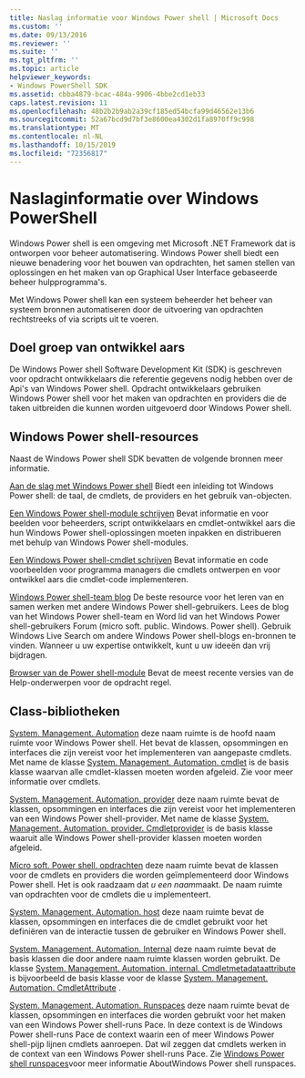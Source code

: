 ```yaml
---
title: Naslag informatie voor Windows Power shell | Microsoft Docs
ms.custom: ''
ms.date: 09/13/2016
ms.reviewer: ''
ms.suite: ''
ms.tgt_pltfrm: ''
ms.topic: article
helpviewer_keywords:
- Windows PowerShell SDK
ms.assetid: cbba4879-bcac-484a-9906-4bbe2cd1eb33
caps.latest.revision: 11
ms.openlocfilehash: 48b2b2b9ab2a39cf185ed54bcfa99d46562e13b6
ms.sourcegitcommit: 52a67bcd9d7bf3e8600ea4302d1fa8970ff9c998
ms.translationtype: MT
ms.contentlocale: nl-NL
ms.lasthandoff: 10/15/2019
ms.locfileid: "72356817"
---
```

# <a name="windows-powershell-reference"></a>Naslaginformatie over Windows PowerShell

Windows Power shell is een omgeving met Microsoft .NET Framework dat is ontworpen voor beheer automatisering. Windows Power shell biedt een nieuwe benadering voor het bouwen van opdrachten, het samen stellen van oplossingen en het maken van op Graphical User Interface gebaseerde beheer hulpprogramma's.

Met Windows Power shell kan een systeem beheerder het beheer van systeem bronnen automatiseren door de uitvoering van opdrachten rechtstreeks of via scripts uit te voeren.

## <a name="developer-audience"></a>Doel groep van ontwikkel aars

De Windows Power shell Software Development Kit (SDK) is geschreven voor opdracht ontwikkelaars die referentie gegevens nodig hebben over de Api's van Windows Power shell. Opdracht ontwikkelaars gebruiken Windows Power shell voor het maken van opdrachten en providers die de taken uitbreiden die kunnen worden uitgevoerd door Windows Power shell.

## <a name="windows-powershell-resources"></a>Windows Power shell-resources

Naast de Windows Power shell SDK bevatten de volgende bronnen meer informatie.

[Aan de slag met Windows Power shell](/powershell/scripting/getting-started/getting-started-with-windows-powershell) Biedt een inleiding tot Windows Power shell: de taal, de cmdlets, de providers en het gebruik van-objecten.

[Een Windows Power shell-module schrijven](./module/writing-a-windows-powershell-module.md) Bevat informatie en voor beelden voor beheerders, script ontwikkelaars en cmdlet-ontwikkel aars die hun Windows Power shell-oplossingen moeten inpakken en distribueren met behulp van Windows Power shell-modules.

[Een Windows Power shell-cmdlet schrijven](./cmdlet/writing-a-windows-powershell-cmdlet.md) Bevat informatie en code voorbeelden voor programma managers die cmdlets ontwerpen en voor ontwikkel aars die cmdlet-code implementeren.

[Windows Power shell-team blog](https://blogs.msdn.microsoft.com/PowerShell/) De beste resource voor het leren van en samen werken met andere Windows Power shell-gebruikers. Lees de blog van het Windows Power shell-team en Word lid van het Windows Power shell-gebruikers Forum (micro soft. public. Windows. Power shell). Gebruik Windows Live Search om andere Windows Power shell-blogs en-bronnen te vinden. Wanneer u uw expertise ontwikkelt, kunt u uw ideeën dan vrij bijdragen.

[Browser van de Power shell-module](/powershell/module/) Bevat de meest recente versies van de Help-onderwerpen voor de opdracht regel.

## <a name="class-libraries"></a>Class-bibliotheken

[System. Management. Automation](/dotnet/api/System.Management.Automation) deze naam ruimte is de hoofd naam ruimte voor Windows Power shell. Het bevat de klassen, opsommingen en interfaces die zijn vereist voor het implementeren van aangepaste cmdlets. Met name de klasse [System. Management. Automation. cmdlet](/dotnet/api/System.Management.Automation.Cmdlet) is de basis klasse waarvan alle cmdlet-klassen moeten worden afgeleid. Zie voor meer informatie over cmdlets.

[System. Management. Automation. provider](/dotnet/api/System.Management.Automation.Provider) deze naam ruimte bevat de klassen, opsommingen en interfaces die zijn vereist voor het implementeren van een Windows Power shell-provider. Met name de klasse [System. Management. Automation. provider. Cmdletprovider](/dotnet/api/System.Management.Automation.Provider.CmdletProvider) is de basis klasse waaruit alle Windows Power shell-provider klassen moeten worden afgeleid.

[Micro soft. Power shell. opdrachten](/dotnet/api/Microsoft.PowerShell.Commands) deze naam ruimte bevat de klassen voor de cmdlets en providers die worden geïmplementeerd door Windows Power shell. Het is ook raadzaam dat *u een naam*maakt. De naam ruimte van opdrachten voor de cmdlets die u implementeert.

[System. Management. Automation. host](/dotnet/api/System.Management.Automation.Host) deze naam ruimte bevat de klassen, opsommingen en interfaces die de cmdlet gebruikt voor het definiëren van de interactie tussen de gebruiker en Windows Power shell.

[System. Management. Automation. Internal](/dotnet/api/System.Management.Automation.Internal) deze naam ruimte bevat de basis klassen die door andere naam ruimte klassen worden gebruikt. De klasse [System. Management. Automation. internal. Cmdletmetadataattribute](/dotnet/api/System.Management.Automation.Internal.CmdletMetadataAttribute) is bijvoorbeeld de basis klasse voor de klasse [System. Management. Automation. CmdletAttribute](/dotnet/api/System.Management.Automation.CmdletAttribute) .

[System. Management. Automation. Runspaces](/dotnet/api/System.Management.Automation.Runspaces) deze naam ruimte bevat de klassen, opsommingen en interfaces die worden gebruikt voor het maken van een Windows Power shell-runs Pace. In deze context is de Windows Power shell-runs Pace de context waarin een of meer Windows Power shell-pijp lijnen cmdlets aanroepen. Dat wil zeggen dat cmdlets werken in de context van een Windows Power shell-runs Pace. Zie [Windows Power shell runspaces](https://msdn.microsoft.com/en-us/a1582cfe-f06d-4aff-adc6-71f49a860ce9)voor meer informatie AboutWindows Power shell runspaces.

